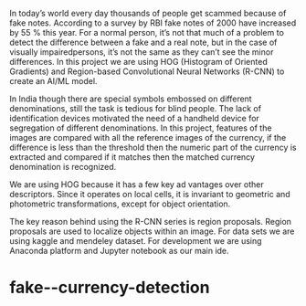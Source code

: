 In today’s world every day thousands of people get scammed because of fake notes. According to a survey by RBI fake notes of 2000 have increased by 55 % this year. For a normal person, it’s not that much of a problem to detect the difference between a fake and a real note, but in the case of visually impairedpersons, it’s not the same as they can’t see the minor differences. In this project we are using HOG (Histogram of Oriented Gradients) and Region-based Convolutional Neural Networks (R-CNN) to create an AI/ML model. 
 
In India though there are special symbols embossed on different denominations, still the task is tedious for blind people. The lack of identification devices motivated the need of a handheld device for segregation of different denominations. In this project, features of the images are compared with all the reference images of the currency, if the difference is less than the threshold then the numeric part of the currency is extracted and compared if it matches then the matched currency denomination is recognized. 
 
We are using HOG because it has a few key ad vantages over other descriptors. Since it operates on local cells, it is invariant to geometric and photometric transformations, except for object orientation. 
 
The key reason behind using the R-CNN series is region proposals. Region proposals are used to localize objects within an image. For data sets we are using kaggle and mendeley dataset. For development we are using Anaconda platform and Jupyter notebook as our main ide. 
 



# fake--currency-detection
